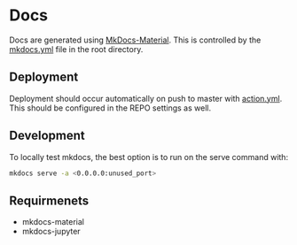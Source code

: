 # Docs

Docs are generated using [MkDocs-Material](https://squidfunk.github.io/mkdocs-material/).
This is controlled by the [mkdocs.yml](pysystemtrade/mkdocs.yml) file in the root directory.

## Deployment

Deployment should occur automatically on push to master with [action.yml](.github/workflows/build-docs.yml). This should be configured in the REPO settings as well.

## Development

To locally test mkdocs, the best option is to run on the serve command with:

```bash
mkdocs serve -a <0.0.0.0:unused_port>
```

## Requirmenets
- mkdocs-material
- mkdocs-jupyter